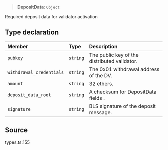 > **DepositData**: `Object`

Required deposit data for validator activation

## Type declaration

| Member | Type | Description |
| :------ | :------ | :------ |
| `pubkey` | `string` | The public key of the distributed validator. |
| `withdrawal_credentials` | `string` | The 0x01 withdrawal address of the DV. |
| `amount` | `string` | 32 ethers. |
| `deposit_data_root` | `string` | A checksum for DepositData fields . |
| `signature` | `string` | BLS signature of the deposit message. |

## Source

types.ts:155
